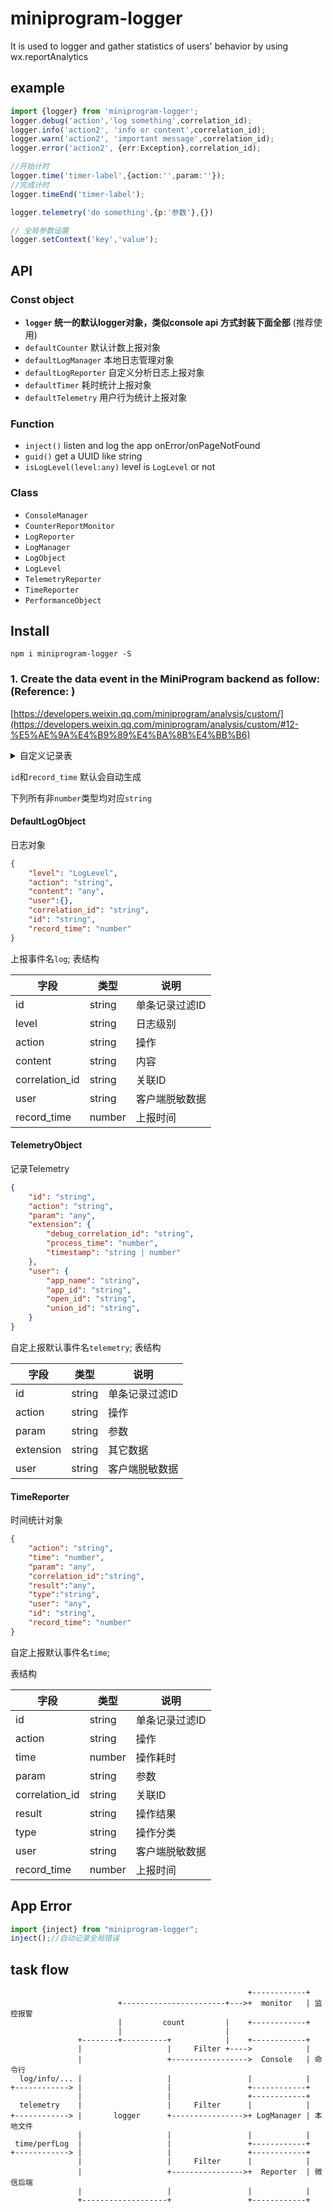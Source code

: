 # miniprogram-logger
It is used to logger and gather statistics of users' behavior by using wx.reportAnalytics

## example

```ts
import {logger} from 'miniprogram-logger';
logger.debug('action','log something',correlation_id);
logger.info('action2', 'info or content',correlation_id);
logger.warn('action2', 'important message',correlation_id);
logger.error('action2', {err:Exception},correlation_id);

//开始计时
logger.time('timer-label',{action:'',param:''});
//完成计时
logger.timeEnd('timer-label');

logger.telemetry('do something',{p:'参数'},{})

// 全局参数设置
logger.setContext('key','value');

```

## API

### Const object

* **`logger` 统一的默认logger对象，类似console api 方式封装下面全部** (推荐使用)
* `defaultCounter` 默认计数上报对象
* `defaultLogManager` 本地日志管理对象
* `defaultLogReporter` 自定义分析日志上报对象
* `defaultTimer` 耗时统计上报对象
* `defaultTelemetry` 用户行为统计上报对象

### Function
* `inject()` listen and log the app onError/onPageNotFound
* `guid()` get a UUID like string
* `isLogLevel(level:any)` level is `LogLevel` or not

### Class

* `ConsoleManager`
* `CounterReportMonitor`
* `LogReporter`
* `LogManager`
* `LogObject`
* `LogLevel`
* `TelemetryReporter`
* `TimeReporter`
* `PerformanceObject`

## Install

`npm i miniprogram-logger -S`

### 1. Create the data event in the MiniProgram backend as follow:(Reference: )

[https://developers.weixin.qq.com/miniprogram/analysis/custom/](https://developers.weixin.qq.com/miniprogram/analysis/custom/#12-%E5%AE%9A%E4%B9%89%E4%BA%8B%E4%BB%B6)


<details>

<summary>自定义记录表
</summary>

* ![log](https://user-images.githubusercontent.com/6290356/50898793-2bb69700-144b-11e9-933a-0c0349d6a2fb.png)
* ![telemetry](https://user-images.githubusercontent.com/6290356/50898526-666bff80-144a-11e9-84e1-c85d6259255e.png)
* ![time](https://user-images.githubusercontent.com/6290356/50899152-49383080-144c-11e9-8667-dd4aed600380.png)

</details>

`id`和`record_time` 默认会自动生成

下列所有非`number`类型均对应`string`

#### DefaultLogObject

日志对象
```json
{
    "level": "LogLevel",
    "action": "string",
    "content": "any",
    "user":{},
    "correlation_id": "string",
    "id": "string",
    "record_time": "number"
}
```

上报事件名`log`;
表结构

| 字段 | 类型 | 说明 |
|---	|---	|---	|
| id | string| 单条记录过滤ID |
| level | string| 日志级别 |
| action | string| 操作 |
| content | string | 内容 |
| correlation_id | string | 关联ID |
| user | string | 客户端脱敏数据 |
| record_time | number | 上报时间 |

#### TelemetryObject

记录Telemetry
```json
{
    "id": "string",
    "action": "string",
    "param": "any",
    "extension": {
        "debug_correlation_id": "string",
        "process_time": "number",
        "timestamp": "string | number"
    },
    "user": {
        "app_name": "string",
        "app_id": "string",
        "open_id": "string",
        "union_id": "string",
    }
}
```

自定上报默认事件名`telemetry`;
表结构

| 字段 | 类型 | 说明 |
|---	|---	|---	|
| id | string| 单条记录过滤ID |
| action | string| 操作 |
| param | string | 参数 |
| extension | string | 其它数据 |
| user | string | 客户端脱敏数据 |

#### TimeReporter

时间统计对象

```json
{
    "action": "string",
    "time": "number",
    "param": "any",
    "correlation_id":"string",
    "result":"any",
    "type":"string",
    "user": "any",
    "id": "string",
    "record_time": "number"
}
```

自定上报默认事件名`time`;

表结构

| 字段 | 类型 | 说明 |
|---	|---	|---	|
| id | string| 单条记录过滤ID |
| action | string| 操作 |
| time | number | 操作耗时 |
| param | string | 参数 |
| correlation_id | string | 关联ID |
| result | string | 操作结果 |
| type | string | 操作分类 |
| user | string | 客户端脱敏数据 |
| record_time | number | 上报时间 |


## App Error
```js
import {inject} from "miniprogram-logger";
inject();//自动记录全局错误
```

## task flow

```
                                                     +------------+
                        +-----------------------+--->+  monitor   | 监控报警
                        |         count         |    +------------+
                        |                       |
               +--------+----------+            |    +------------+
               |                   |     Filter +---->            |
               |                   +----------------->  Console   | 命令行
  log/info/... |                   |                 |            |
+------------> |                   |                 +------------+
               |                   |                 +------------+
  telemetry    |                   |     Filter      |            |
+------------> |       logger      +---------------->+ LogManager | 本地文件
               |                   |                 |            |
 time/perfLog  |                   |                 +------------+
+------------> |                   |                 +------------+
               |                   |     Filter      |            |
               |                   +---------------->+  Reporter  | 微信后端
               |                   |                 |            |
               +-------------------+                 +------------+
````